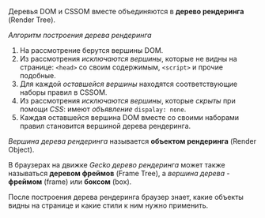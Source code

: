 
Деревья DOM и CSSOM вместе объединяются в **дерево рендеринга** (Render Tree).  

*Алгоритм построения дерева рендеринга*   
1) На рассмотрение берутся вершины DOM.
2) Из рассмотрения *исключаются вершины*, которые не видны на странице: `<head>` со своим содержимым, `<script>` и прочие подобные.  
3) Для каждой *оставшейся вершины* находятся соответствующие наборы правил в CSSOM.  
4) Из рассмотрения *исключаются вершины*, которые *скрыты* при помощи *CSS*: имеют *объявление* `dispalay: none`.  
5) Каждая оставшейся вершина DOM вместе со своими наборами правил становится вершиной дерева рендеринга.  

*Вершина дерева рендеринга* называется **объектом рендеринга** (Render Object).  

В браузерах на движке *Gecko дерево рендеринга* может также называться **деревом фреймов** (Frame Tree), а *вершина дерева* - **фреймом** (frame) или **боксом** (box).

После построения дерева рендеринга браузер знает, какие объекты видны на странице и какие стили к ним нужно применить.